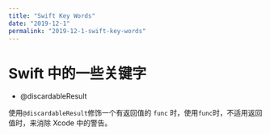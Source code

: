 ```yaml
---
title: "Swift Key Words"
date: "2019-12-1"
permalink: "2019-12-1-swift-key-words"
---
```


# Swift 中的一些关键字

- @discardableResult

使用`@discardableResult`修饰一个有返回值的 `func` 时，使用`func`时，不适用返回值时，来消除 Xcode 中的警告。
